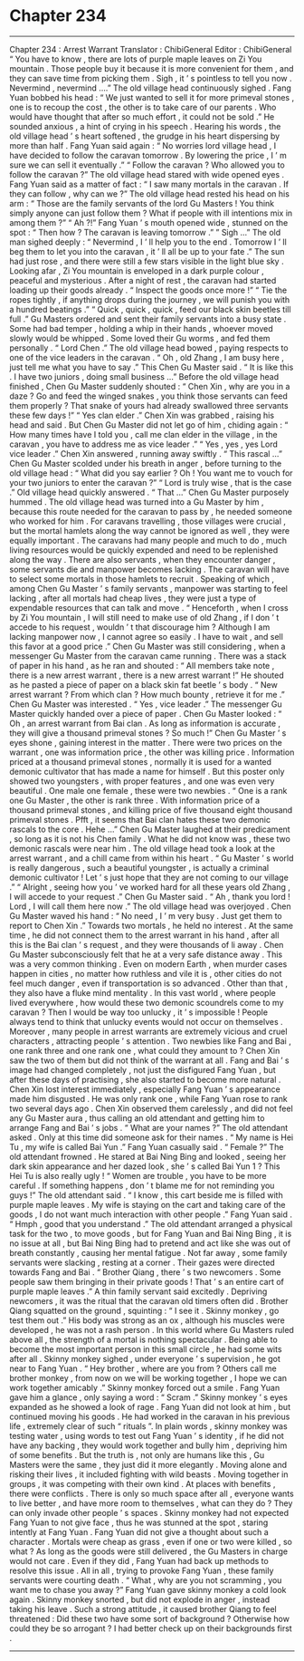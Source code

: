 
# Chapter 234


---

Chapter 234 : Arrest Warrant
Translator :
ChibiGeneral
Editor :
ChibiGeneral
“ You have to know , there are lots of purple maple leaves on Zi You mountain . Those people buy it because it is more convenient for them , and they can save time from picking them . Sigh , it ’ s pointless to tell you now . Nevermind , nevermind ….”
The old village head continuously sighed .
Fang Yuan bobbed his head : “ We just wanted to sell it for more primeval stones , one is to recoup the cost , the other is to take care of our parents . Who would have thought that after so much effort , it could not be sold .”
He sounded anxious , a hint of crying in his speech .
Hearing his words , the old village head ’ s heart softened , the grudge in his heart dispersing by more than half .
Fang Yuan said again : “ No worries lord village head , I have decided to follow the caravan tomorrow . By lowering the price , I ’ m sure we can sell it eventually .”
“ Follow the caravan ? Who allowed you to follow the caravan ?” The old village head stared with wide opened eyes .
Fang Yuan said as a matter of fact : “ I saw many mortals in the caravan . If they can follow , why can we ?”
The old village head rested his head on his arm : “ Those are the family servants of the lord Gu Masters ! You think simply anyone can just follow them ? What if people with ill intentions mix in among them ?”
“ Ah ?!” Fang Yuan ’ s mouth opened wide , stunned on the spot : “ Then how ? The caravan is leaving tomorrow .”
”
Sigh
…” The old man sighed deeply : “ Nevermind , I ’ ll help you to the end . Tomorrow I ’ ll beg them to let you into the caravan , it ’ ll all be up to your fate .”
The sun had just rose , and there were still a few stars visible in the light blue sky . Looking afar , Zi You mountain is enveloped in a dark purple colour , peaceful and mysterious .
After a night of rest , the caravan had started loading up their goods already .
“ Inspect the goods once more !”
“ Tie the ropes tightly , if anything drops during the journey , we will punish you with a hundred beatings .”
“ Quick , quick , quick , feed our black skin beetles till full .”
Gu Masters ordered and sent their family servants into a busy state . Some had bad temper , holding a whip in their hands , whoever moved slowly would be whipped . Some loved their Gu worms , and fed them personally .
“ Lord Chen .” The old village head bowed , paying respects to one of the vice leaders in the caravan .
“ Oh , old Zhang , I am busy here , just tell me what you have to say .” This Chen Gu Master said .
“ It is like this . I have two juniors , doing small business …” Before the old village head finished , Chen Gu Master suddenly shouted : “ Chen Xin , why are you in a daze ? Go and feed the winged snakes , you think those servants can feed them properly ? That snake of yours had already swallowed three servants these few days !”
“ Yes clan elder .” Chen Xin was grabbed , raising his head and said .
But Chen Gu Master did not let go of him , chiding again : “ How many times have I told you , call me clan elder in the village , in the caravan , you have to address me as vice leader .”
“ Yes , yes , yes Lord vice leader .” Chen Xin answered , running away swiftly .
“ This rascal …” Chen Gu Master scolded under his breath in anger , before turning to the old village head : “ What did you say earlier ? Oh ! You want me to vouch for your two juniors to enter the caravan ?”
“ Lord is truly wise , that is the case .” Old village head quickly answered .
“ That …” Chen Gu Master purposely hummed .
The old village head was turned into a Gu Master by him , because this route needed for the caravan to pass by , he needed someone who worked for him .
For caravans travelling , those villages were crucial , but the mortal hamlets along the way cannot be ignored as well , they were equally important .
The caravans had many people and much to do , much living resources would be quickly expended and need to be replenished along the way . There are also servants , when they encounter danger , some servants die and manpower becomes lacking . The caravan will have to select some mortals in those hamlets to recruit .
Speaking of which , among Chen Gu Master ’ s family servants , manpower was starting to feel lacking , after all mortals had cheap lives , they were just a type of expendable resources that can talk and move .
“ Henceforth , when I cross by Zi You mountain , I will still need to make use of old Zhang , if I don ’ t accede to his request , wouldn ’ t that discourage him ? Although I am lacking manpower now , I cannot agree so easily . I have to wait , and sell this favor at a good price .”
Chen Gu Master was still considering , when a messenger Gu Master from the caravan came running .
There was a stack of paper in his hand , as he ran and shouted : “ All members take note , there is a new arrest warrant , there is a new arrest warrant !”
He shouted as he pasted a piece of paper on a black skin fat beetle ’ s body .
“ New arrest warrant ? From which clan ? How much bounty , retrieve it for me .” Chen Gu Master was interested .
“ Yes , vice leader .” The messenger Gu Master quickly handed over a piece of paper .
Chen Gu Master looked : “ Oh , an arrest warrant from Bai clan . As long as information is accurate , they will give a thousand primeval stones ? So much !”
Chen Gu Master ’ s eyes shone , gaining interest in the matter .
There were two prices on the warrant , one was information price , the other was killing price .
Information priced at a thousand primeval stones , normally it is used for a wanted demonic cultivator that has made a name for himself . But this poster only showed two youngsters , with proper features , and one was even very beautiful .
One male one female , these were two newbies .
“ One is a rank one Gu Master , the other is rank three . With information price of a thousand primeval stones , and killing price of five thousand eight thousand primeval stones . Pfft , it seems that Bai clan hates these two demonic rascals to the core . Hehe …” Chen Gu Master laughed at their predicament , so long as it is not his Chen family .
What he did not know was , these two demonic rascals were near him .
The old village head took a look at the arrest warrant , and a chill came from within his heart .
“ Gu Master ’ s world is really dangerous , such a beautiful youngster , is actually a criminal demonic cultivator ! Let ’ s just hope that they are not coming to our village .”
“ Alright , seeing how you ’ ve worked hard for all these years old Zhang , I will accede to your request .” Chen Gu Master said .
“ Ah , thank you lord ! Lord , I will call them here now .” The old village head was overjoyed .
Chen Gu Master waved his hand : “ No need , I ’ m very busy . Just get them to report to Chen Xin .”
Towards two mortals , he held no interest . At the same time , he did not connect them to the arrest warrant in his hand , after all this is the Bai clan ’ s request , and they were thousands of li away . Chen Gu Master subconsciously felt that he at a very safe distance away .
This was a very common thinking .
Even on modern Earth , when murder cases happen in cities , no matter how ruthless and vile it is , other cities do not feel much danger , even if transportation is so advanced .
Other than that , they also have a fluke mind mentality .
In this vast world , where people lived everywhere , how would these two demonic scoundrels come to my caravan ? Then I would be way too unlucky , it ’ s impossible !
People always tend to think that unlucky events would not occur on themselves .
Moreover , many people in arrest warrants are extremely vicious and cruel characters , attracting people ’ s attention . Two newbies like Fang and Bai , one rank three and one rank one , what could they amount to ?
Chen Xin saw the two of them but did not think of the warrant at all .
Fang and Bai ’ s image had changed completely , not just the disfigured Fang Yuan , but after these days of practising , she also started to become more natural .
Chen Xin lost interest immediately , especially Fang Yuan ’ s appearance made him disgusted .
He was only rank one , while Fang Yuan rose to rank two several days ago .
Chen Xin observed them carelessly , and did not feel any Gu Master aura , thus calling an old attendant and getting him to arrange Fang and Bai ’ s jobs .
“ What are your names ?” The old attendant asked .
Only at this time did someone ask for their names .
“ My name is Hei Tu , my wife is called Bai Yun .” Fang Yuan casually said .
“ Female ?” The old attendant frowned .
He stared at Bai Ning Bing and looked , seeing her dark skin appearance and her dazed look , she ’ s called
Bai Yun
1
? This Hei Tu is also really ugly !
“ Women are trouble , you have to be more careful . If something happens , don ’ t blame me for not reminding you guys !” The old attendant said .
“ I know , this cart beside me is filled with purple maple leaves . My wife is staying on the cart and taking care of the goods , I do not want much interaction with other people .” Fang Yuan said .
“ Hmph , good that you understand .”
The old attendant arranged a physical task for the two , to move goods , but for Fang Yuan and Bai Ning Bing , it is no issue at all , but Bai Ning Bing had to pretend and act like she was out of breath constantly , causing her mental fatigue .
Not far away , some family servants were slacking , resting at a corner .
Their gazes were directed towards Fang and Bai .
“ Brother Qiang , there ’ s two newcomers . Some people saw them bringing in their private goods ! That ’ s an entire cart of purple maple leaves .” A thin family servant said excitedly .
Depriving newcomers , it was the ritual that the caravan old timers often did .
Brother Qiang squatted on the ground , squinting : “ I see it . Skinny monkey , go test them out .”
His body was strong as an ox , although his muscles were developed , he was not a rash person .
In this world where Gu Masters ruled above all , the strength of a mortal is nothing spectacular . Being able to become the most important person in this small circle , he had some wits after all .
Skinny monkey sighed , under everyone ’ s supervision , he got near to Fang Yuan .
“ Hey brother , where are you from ? Others call me brother monkey , from now on we will be working together , I hope we can work together amicably .” Skinny monkey forced out a smile .
Fang Yuan gave him a glance , only saying a word : “ Scram .”
Skinny monkey ’ s eyes expanded as he showed a look of rage .
Fang Yuan did not look at him , but continued moving his goods . He had worked in the caravan in his previous life , extremely clear of such “ rituals ”.
In plain words , skinny monkey was testing water , using words to test out Fang Yuan ’ s identity , if he did not have any backing , they would work together and bully him , depriving him of some benefits .
But the truth is , not only are humans like this , Gu Masters were the same , they just did it more elegantly .
Moving alone and risking their lives , it included fighting with wild beasts . Moving together in groups , it was competing with their own kind .
At places with benefits , there were conflicts . There is only so much space after all , everyone wants to live better , and have more room to themselves , what can they do ?
They can only invade other people ’ s spaces .
Skinny monkey had not expected Fang Yuan to not give face , thus he was stunned at the spot , staring intently at Fang Yuan .
Fang Yuan did not give a thought about such a character . Mortals were cheap as grass , even if one or two were killed , so what ?
As long as the goods were still delivered , the Gu Masters in charge would not care .
Even if they did , Fang Yuan had back up methods to resolve this issue .
All in all , trying to provoke Fang Yuan , these family servants were courting death .
“ What , why are you not scramming , you want me to chase you away ?” Fang Yuan gave skinny monkey a cold look again .
Skinny monkey snorted , but did not explode in anger , instead taking his leave .
Such a strong attitude , it caused brother Qiang to feel threatened : Did these two have some sort of background ? Otherwise how could they be so arrogant ? I had better check up on their backgrounds first .

---

